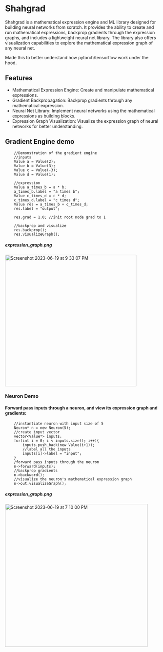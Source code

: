 # Shahgrad
Shahgrad is a mathematical expression engine and ML library designed for building neural networks from scratch. It provides the ability to create and run mathematical expressions, backprop gradients through the expression graphs, and includes a lightweight neural net library. The library also offers visualization capabilities to explore the mathematical expression graph of any neural net.

Made this to better understand how pytorch/tensorflow work under the hood.
## Features

* Mathematical Expression Engine: Create and manipulate mathematical expressions.
* Gradient Backpropagation: Backprop gradients through any mathematical expression.
* Neural Net Library: Implement neural networks using the mathematical expressions as building blocks.
* Expression Graph Visualization: Visualize the expression graph of neural networks for better understanding.

## Gradient Engine demo

```
    //Demonstration of the gradient engine
    //inputs
    Value a = Value(2);
    Value b = Value(3);
    Value c = Value(-3);
    Value d = Value(1);

    //expression
    Value a_times_b = a * b;
    a_times_b.label = "a times b";
    Value c_times_d = c * d;
    c_times_d.label = "c times d";
    Value res = a_times_b + c_times_d;
    res.label = "output";

    res.grad = 1.0; //init root node grad to 1

    //backprop and visualize
    res.backprop();
    res.visualizeGraph();
```

##### expression_graph.png
<img width="430" alt="Screenshot 2023-06-19 at 9 33 07 PM" src="https://github.com/rshah918/Shahgrad/assets/20956909/84ef14ab-915d-4ee4-ad3a-afa6580b2a90">


### Neuron Demo
#### Forward pass inputs through a neuron, and view its expression graph and gradients: 
```
    //instantiate neuron with input size of 5
    Neuron* n = new Neuron(5);
    //create input vector
    vector<Value*> inputs;
    for(int i = 0; i < inputs.size(); i++){
        inputs.push_back(new Value(i+1));
        //label all the inputs
        inputs[i]->label = "input";
    }
    /forward pass inputs through the neuron
    n->forward(inputs);
    //backprop gradients
    n->backward();
    //visualize the neuron's mathematical expression graph
    n->out.visualizeGraph();
```
##### expression_graph.png
<img width="467" alt="Screenshot 2023-06-19 at 7 10 00 PM" src="https://github.com/rshah918/Shahgrad/assets/20956909/f7cb5164-f5d4-4846-b8b6-d703a365205e">
